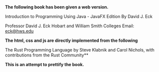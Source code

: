 **The following book has been given a web version.**

Introduction to Programming Using Java - JavaFX Edition
By David J. Eck

Professor David J. Eck
Hobart and William Smith Colleges
Email: eck@hws.edu

**The html, css and js are directly implemented from the following** 

The Rust Programming Language
by Steve Klabnik and Carol Nichols, with contributions from the Rust Community**

**This is an attempt to prettify the book.**
